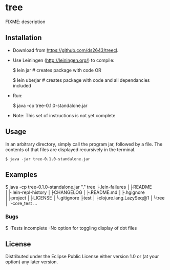 # tree

FIXME: description

## Installation

- Download from https://github.com/ds2643/treecl.
- Use Leiningen (http://leiningen.org/) to compile:

    $ lein jar # creates package with code OR

    $ lein uberjar # creates package with code and all dependancies included

- Run:
    
   $ java -cp tree-0.1.0-standalone.jar 

- Note: This set of instructions is not yet complete

## Usage

In an arbitrary directory, simply call the program jar, followed by a file. 
The contents of that files are displayed recursively in the terminal.

    $ java -jar tree-0.1.0-standalone.jar

## Examples

$ java -cp tree-0.1.0-standalone.jar "."
tree 
├.lein-failures 
│├README 
│├.lein-repl-history 
│├CHANGELOG 
│├.README.md 
│├.hgignore 
│├project 
│├LICENSE 
│└.gitignore 
├test 
│├clojure.lang.LazySeq@1 
│└tree 
│ └core_test 
...

### Bugs

$ -Tests incomplete
-No option for toggling display of dot files

## License

Distributed under the Eclipse Public License either version 1.0 or (at
your option) any later version.

